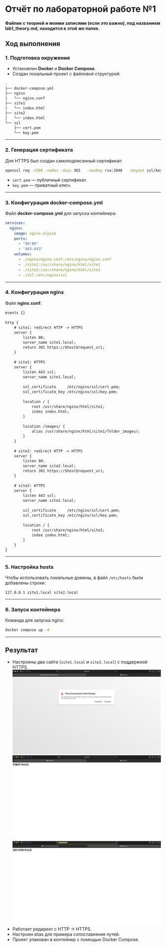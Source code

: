 # Отчёт по лабораторной работе №1

#### Файлик с теорией и моими записями (если это важно), под названием lab1_theory.md, находится в этой же папке.


## Ход выполнения

### 1. Подготовка окружения
- Установлен **Docker** и **Docker Compose**.  
- Создан локальный проект с файловой структурой:  

```
.
├── docker-compose.yml
├── nginx
│   └── nginx.conf
├── site1
│   └── index.html
├── site2
│   └── index.html
└── ssl
    ├── cert.pem
    └── key.pem
```

---

### 2. Генерация сертификата
Для HTTPS был создан самоподписанный сертификат:  

```bash
openssl req -x509 -nodes -days 365   -newkey rsa:2048   -keyout ssl/key.pem   -out ssl/cert.pem   -subj "/CN=site1.local"
```

- `cert.pem` — публичный сертификат.  
- `key.pem` — приватный ключ.  

---

### 3. Конфигурация docker-compose.yml
Файл **docker-compose.yml** для запуска контейнера:  

```yaml
services:
  nginx:
    image: nginx:alpine
    ports:
      - "80:80"
      - "443:443"
    volumes:
      - ./nginx/nginx.conf:/etc/nginx/nginx.conf
      - ./site1:/usr/share/nginx/html/site1
      - ./site2:/usr/share/nginx/html/site2
      - ./ssl:/etc/nginx/ssl
```

---

### 4. Конфигурация nginx
Файл **nginx.conf**:  

```nginx
events {}

http {
    # site1: redirect HTTP -> HTTPS
    server {
        listen 80;
        server_name site1.local;
        return 301 https://$host$request_uri;
    }

    # site1: HTTPS
    server {
        listen 443 ssl;
        server_name site1.local;

        ssl_certificate     /etc/nginx/ssl/cert.pem;
        ssl_certificate_key /etc/nginx/ssl/key.pem;

        location / {
            root /usr/share/nginx/html/site1;
            index index.html;
        }

        location /images/ {
            alias /usr/share/nginx/html/site1/folder_images/;
        }
    }

    # site2: redirect HTTP -> HTTPS
    server {
        listen 80;
        server_name site2.local;
        return 301 https://$host$request_uri;
    }

    # site2: HTTPS
    server {
        listen 443 ssl;
        server_name site2.local;

        ssl_certificate     /etc/nginx/ssl/cert.pem;
        ssl_certificate_key /etc/nginx/ssl/key.pem;

        location / {
            root /usr/share/nginx/html/site2;
            index index.html;
        }
    }
}
```

---

### 5. Настройка hosts
Чтобы использовать локальные домены, в файл `/etc/hosts` были добавлены строки:  

```
127.0.0.1 site1.local site2.local
```

---

### 6. Запуск контейнера
Команда для запуска nginx:  
```bash
docker compose up -d
```

---

## Результат
- Настроены два сайта (`site1.local` и `site2.local`) с поддержкой HTTPS.  
![site1 Предупреждение о сертификате](../lab1/images/site1W.png)
![site1](../lab1/images/site1.png)
![site2](../lab1/images/site2.png)
- Работает редирект с HTTP → HTTPS.  
- Настроен alias для примера сопоставления путей.  
- Проект упакован в контейнер с помощью Docker Compose.  

